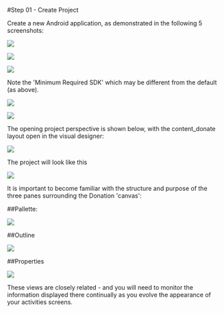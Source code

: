 #Step 01 - Create Project

Create a new Android application, as demonstrated in the following 5 screenshots:

![](../img/firstrun.png)

![](../img/lab2s101.png)

![](../img/lab2s102.png)

Note the 'Minimum Required SDK' which may be different from the default (as above).

![](../img/lab2s103.png)

![](../img/lab2s104.png)

The opening project perspective is shown below, with the content_donate layout open in the visual designer:

![](../img/lab2s105.png)

The project will look like this

![](../img/lab2s106.png)

It is important to become familiar with the structure and purpose of the three panes surrounding the Donation 'canvas':

##Pallette:

![](../img/lab2s107.png)

##Outline

![](../img/lab2s108.png)

##Properties

![](../img/lab2s109.png)

These views are closely related - and you will need to monitor the information displayed there continually as you evolve the appearance of your activities screens.


